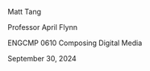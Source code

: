 <html>
  <body>
    <p>Matt Tang</p>
    <p>Professor April Flynn</p>
    <p>ENGCMP 0610 Composing Digital Media</p>
    <p>September 30, 2024</p>
    
  </body>
</html>
